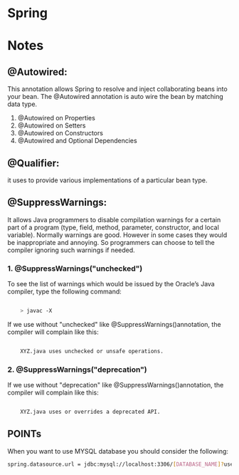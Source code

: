 # Spring



# Notes

## @Autowired:

This annotation allows Spring to resolve and inject collaborating beans into your bean.
The @Autowired annotation is auto wire the bean by matching data type.
1. @Autowired on Properties
2. @Autowired on Setters
3. @Autowired on Constructors
4. @Autowired and Optional Dependencies

## @Qualifier:

it uses to provide various implementations of a particular bean type.

## @SuppressWarnings: 

It allows Java programmers to disable compilation warnings for a certain part of a program (type, field, method, parameter, constructor, and local variable).
Normally warnings are good. However in some cases they would be inappropriate and annoying.
So programmers can choose to tell the compiler ignoring such warnings if needed.

### 1. @SuppressWarnings("unchecked")
To see the list of warnings which would be issued by the Oracle’s Java compiler, type the following command:
 
``` bash

	> javac -X
```
If we use without "unchecked" like @SuppressWarnings()annotation, the compiler will complain like this:

``` bash

	XYZ.java uses unchecked or unsafe operations.
```

### 2. @SuppressWarnings("deprecation")

If we use without "deprecation" like @SuppressWarnings()annotation, the compiler will complain like this:

``` bash

	XYZ.java uses or overrides a deprecated API.
```

## POINTs

When you want to use MYSQL database you should consider the following:
``` bash
spring.datasource.url = jdbc:mysql://localhost:3306/[DATABASE_NAME]?useUnicode=true&characterEncoding=UTF-8&useJDBCCompliantTimezoneShift=true&useLegacyDatetimeCode=false&serverTimezone=UTC
```
